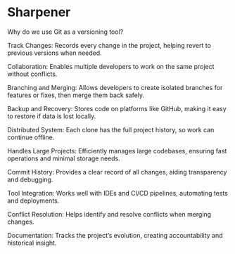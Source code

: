 # Sharpener
 Why do we use Git as a versioning tool?

Track Changes: Records every change in the project, helping revert to previous versions when needed.

Collaboration: Enables multiple developers to work on the same project without conflicts.

Branching and Merging: Allows developers to create isolated branches for features or fixes, then merge them back safely.

Backup and Recovery: Stores code on platforms like GitHub, making it easy to restore if data is lost locally.

Distributed System: Each clone has the full project history, so work can continue offline.

Handles Large Projects: Efficiently manages large codebases, ensuring fast operations and minimal storage needs.

Commit History: Provides a clear record of all changes, aiding transparency and debugging.

Tool Integration: Works well with IDEs and CI/CD pipelines, automating tests and deployments.

Conflict Resolution: Helps identify and resolve conflicts when merging changes.

Documentation: Tracks the project’s evolution, creating accountability and historical insight.
